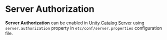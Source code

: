 # Server Authorization

**Server Authorization** can be enabled in [Unity Catalog Server](../server/index.md) using `server.authorization` property in `etc/conf/server.properties` configuration file.
